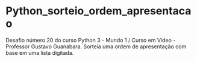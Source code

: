 # Python_sorteio_ordem_apresentacao
Desafio número 20 do curso Python 3 - Mundo 1 / Curso em Vídeo - Professor Gustavo Guanabara.
Sorteia uma ordem de apresentação com base em uma lista digitada.
